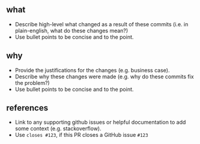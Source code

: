 ## what

* Describe high-level what changed as a result of these commits (i.e. in plain-english, what do these changes mean?)
* Use bullet points to be concise and to the point.

## why

* Provide the justifications for the changes (e.g. business case).
* Describe why these changes were made (e.g. why do these commits fix the problem?)
* Use bullet points to be concise and to the point.

## references

* Link to any supporting github issues or helpful documentation to add some context (e.g. stackoverflow).
* Use `closes #123`, if this PR closes a GitHub issue `#123`
